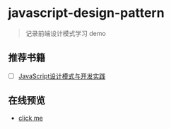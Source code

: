 # javascript-design-pattern

> 记录前端设计模式学习 demo

## 推荐书籍

- [ ] [JavaScript设计模式与开发实践](https://book.douban.com/subject/26382780//)

## 在线预览

- [click me](https://zouzonghua.github.io/javascript-design-pattern/) 
